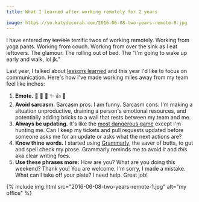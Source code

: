 ```yaml
---
title: What I learned after working remotely for 2 years

image: https://yo.katydecorah.com/2016-06-08-two-years-remote-0.jpg
---
```


I have entered my ~~terrible~~ terrific twos of working remotely. Working from yoga pants. Working from couch. Working from over the sink as I eat leftovers. The glamour. The rolling out of bed. The "I'm going to wake up early and walk, lol jk."

Last year, I talked about [lessons learned](/notes/one-year-remote/) and this year I'd like to focus on communication. Here's how I've made working miles away from my team feel like inches:

1. **Emote.** :wave: :clap: :sparkling_heart: :sparkles: :+1: :tada:
2. **Avoid sarcasm.** Sarcasm pros: I am funny. Sarcasm cons: I'm making a situation unproductive, draining a person's emotional resources, and potentially adding bricks to a wall that rests between my team and me.
3. **Always be updating.** It's like the [most dangerous game](https://en.wikipedia.org/wiki/The_Most_Dangerous_Game) except I'm hunting me. Can I keep my tickets and pull requests updated before someone asks me for an update or asks what the next actions are?
4. **Know thine words.** I started using [Grammarly](https://app.grammarly.com/), the saver of butts, to gut and spell check my prose. Grammarly reminds me to avoid _it_ and _this_ aka clear writing foes.
5. **Use these phrases more:** How are you? What are you doing this weekend? Thank you! You are welcome. I'm sorry, I made a mistake. What can I take off your plate? I need help. Great job!

<div class="photos">
{% include img.html src="2016-06-08-two-years-remote-1.jpg" alt="my office" %}
</div>
